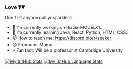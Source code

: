 ### Love 💗💗
 Don't let anyone dull yr sparkle 💥
 
 - 🔭 I’m currently working on Rizzie-MODELX1..
- 🌱 I’m currently learning Java, React, Python, HTML, CSS..
- 📫 How to reach me: https://discord.bio/p/seeker
- 😄 Pronouns: Mumu
- ⚡ Fun fact: Will be a professor at Cambridge University
 
 [![My GitHub Stats](https://github-readme-stats.vercel.app/api/?username=Ankita3107&count_private=true&theme=tokyonight&showicons=true)]()
[![My GitHub Language Stats](https://github-readme-stats.vercel.app/api/top-langs/?username=Ankita3107&langs_count=5&theme=tokyonight)]()



<!--
**Ankita3107/Ankita3107** is a ✨ _special_ ✨ repository because its `README.md` (this file) appears on your GitHub profile.

Here are some ideas to get you started:

- 🔭 I’m currently writing my first book...
- 🌱 I’m currently learning .JavaScript, React, Python, HTML..
- 👯 I’m looking to collaborate on ...
- 🤔 I’m looking for help with ...
- 💬 Ask me about Mail...
- 📫 How to reach me: ...
- 😄 Pronouns: ...
- ⚡ Fun fact: Me a Potterhead...
-->
